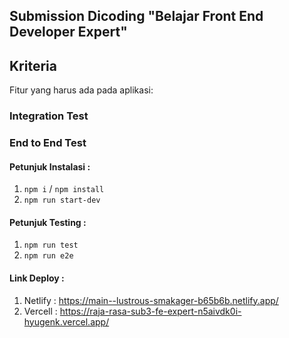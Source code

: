 ## Submission Dicoding "Belajar Front End Developer Expert" 

## Kriteria
Fitur yang harus ada pada aplikasi:

### Integration Test
### End to End Test

#### Petunjuk Instalasi :
1. `npm i` / `npm install`
2. `npm run start-dev`

#### Petunjuk Testing :
1. `npm run test`
2. `npm run e2e`


#### Link Deploy :
1. Netlify : https://main--lustrous-smakager-b65b6b.netlify.app/
2. Vercell : https://raja-rasa-sub3-fe-expert-n5aivdk0i-hyugenk.vercel.app/ 
